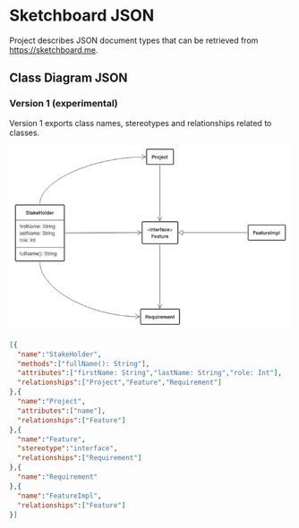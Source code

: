 Sketchboard JSON
================

Project describes JSON document types that can be retrieved from https://sketchboard.me.

Class Diagram JSON
------------------

### Version 1 (experimental)

Version 1 exports class names, stereotypes and relationships related to classes.

![Sample Sketch](sample-sketch.png)

```json
[{
  "name":"StakeHolder",
  "methods":["fullName(): String"],
  "attributes":["firstName: String","lastName: String","role: Int"],
  "relationships":["Project","Feature","Requirement"]
},{
  "name":"Project",
  "attributes":["name"],
  "relationships":["Feature"]
},{
  "name":"Feature",
  "stereotype":"interface",
  "relationships":["Requirement"]
},{
  "name":"Requirement"
},{
  "name":"FeatureImpl",
  "relationships":["Feature"]
}]
```

